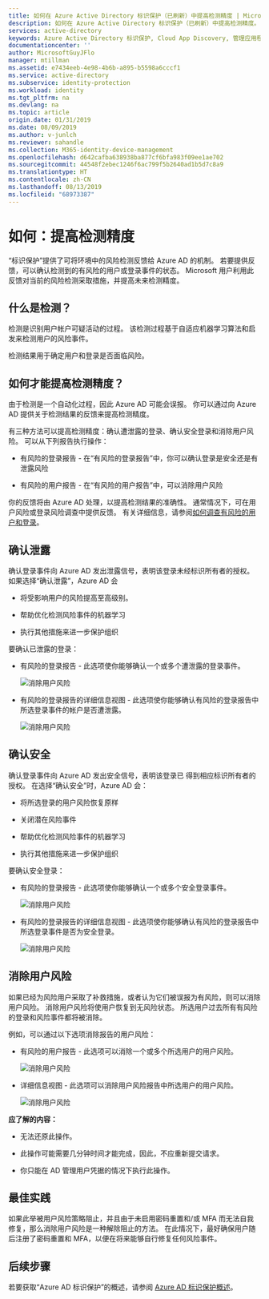 ```yaml
---
title: 如何在 Azure Active Directory 标识保护（已刷新）中提高检测精度 | Microsoft Docs
description: 如何在 Azure Active Directory 标识保护（已刷新）中提高检测精度。
services: active-directory
keywords: Azure Active Directory 标识保护, Cloud App Discovery, 管理应用程序, 安全, 风险, 风险级别, 漏洞, 安全策略
documentationcenter: ''
author: MicrosoftGuyJFlo
manager: mtillman
ms.assetid: e7434eeb-4e98-4b6b-a895-b5598a6cccf1
ms.service: active-directory
ms.subservice: identity-protection
ms.workload: identity
ms.tgt_pltfrm: na
ms.devlang: na
ms.topic: article
origin.date: 01/31/2019
ms.date: 08/09/2019
ms.author: v-junlch
ms.reviewer: sahandle
ms.collection: M365-identity-device-management
ms.openlocfilehash: d642cafba638938ba877cf6bfa983f09ee1ae702
ms.sourcegitcommit: 44548f2ebec1246f6ac799f5b2640ad1b5d7c8a9
ms.translationtype: HT
ms.contentlocale: zh-CN
ms.lasthandoff: 08/13/2019
ms.locfileid: "68973387"
---
```

# <a name="how-to-improve-the-detection-accuracy"></a>如何：提高检测精度 

“标识保护”提供了可将环境中的风险检测反馈给 Azure AD 的机制。 若要提供反馈，可以确认检测到的有风险的用户或登录事件的状态。 Microsoft 用户利用此反馈对当前的风险检测采取措施，并提高未来检测精度。 


## <a name="what-is-detection"></a>什么是检测？

检测是识别用户帐户可疑活动的过程。 该检测过程基于自适应机器学习算法和启发来检测用户的风险事件。

检测结果用于确定用户和登录是否面临风险。 


## <a name="how-can-i-improve-the-detection-accuracy"></a>如何才能提高检测精度？

由于检测是一个自动化过程，因此 Azure AD 可能会误报。 你可以通过向 Azure AD 提供关于检测结果的反馈来提高检测精度。

有三种方法可以提高检测精度：确认遭泄露的登录、确认安全登录和消除用户风险。 可以从下列报告执行操作：

-  有风险的登录报告 - 在“有风险的登录报告”中，你可以确认登录是安全还是有泄露风险

-  有风险的用户报告 - 在“有风险的用户报告”中，可以消除用户风险 

你的反馈将由 Azure AD 处理，以提高检测结果的准确性。 通常情况下，可在用户风险或登录风险调查中提供反馈。 有关详细信息，请参阅[如何调查有风险的用户和登录](howto-investigate-risky-users-signins.md)。


## <a name="confirm-compromised"></a>确认泄露

确认登录事件向 Azure AD 发出泄露信号，表明该登录未经标识所有者的授权。 如果选择“确认泄露”，Azure AD 会

- 将受影响用户的风险提高至高级别。

- 帮助优化检测风险事件的机器学习
 
- 执行其他措施来进一步保护组织



要确认已泄露的登录：

-  有风险的登录报告 - 此选项使你能够确认一个或多个遭泄露的登录事件。

    ![消除用户风险](./media/howto-improve-detection-accuracy/07.png)

-  有风险的登录报告的详细信息视图 - 此选项使你能够确认有风险的登录报告中所选登录事件的帐户是否遭泄露。 

    ![消除用户风险](./media/howto-improve-detection-accuracy/04.png)


 
## <a name="confirm-safe"></a>确认安全


确认登录事件向 Azure AD 发出安全信号，表明该登录已  得到相应标识所有者的授权。 在选择“确认安全”时，Azure AD 会：

- 将所选登录的用户风险恢复原样

- 关闭潜在风险事件

- 帮助优化检测风险事件的机器学习

- 执行其他措施来进一步保护组织
 

要确认安全登录：

-  有风险的登录报告 - 此选项使你能够确认一个或多个安全登录事件。

    ![消除用户风险](./media/howto-improve-detection-accuracy/08.png)

-  有风险的登录报告的详细信息视图 - 此选项使你能够确认有风险的登录报告中所选登录事件是否为安全登录。 

    ![消除用户风险](./media/howto-improve-detection-accuracy/05.png)




## <a name="dismiss-user-risk"></a>消除用户风险

如果已经为风险用户采取了补救措施，或者认为它们被误报为有风险，则可以消除用户风险。 消除用户风险将使用户恢复到无风险状态。 所选用户过去所有有风险的登录和风险事件都将被消除。


例如，可以通过以下选项消除报告的用户风险：

-  有风险的用户报告 - 此选项可以消除一个或多个所选用户的用户风险。

    ![消除用户风险](./media/howto-improve-detection-accuracy/02.png)

-  详细信息视图 - 此选项可以消除用户风险报告中所选用户的用户风险。 

    ![消除用户风险](./media/howto-improve-detection-accuracy/01.png)


**应了解的内容：**

- 无法还原此操作。

- 此操作可能需要几分钟时间才能完成，因此，不应重新提交请求。

- 你只能在 AD 管理用户凭据的情况下执行此操作。 



## <a name="best-practices"></a>最佳实践

如果此举被用户风险策略阻止，并且由于未启用密码重置和/或 MFA 而无法自我修复，那么消除用户风险是一种解除阻止的方法。 在此情况下，最好确保用户随后注册了密码重置和 MFA，以便在将来能够自行修复任何风险事件。


## <a name="next-steps"></a>后续步骤

若要获取“Azure AD 标识保护”的概述，请参阅 [Azure AD 标识保护概述](overview-v2.md)。



